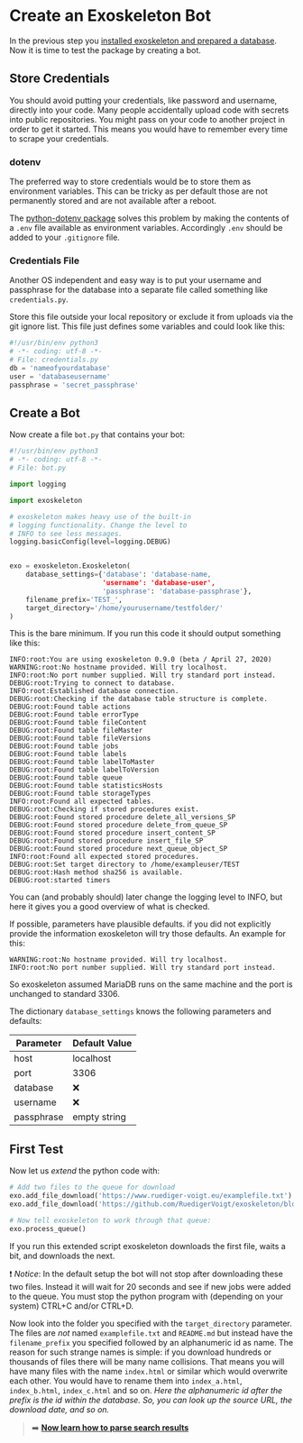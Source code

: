 # Create an Exoskeleton Bot

In the previous step you [installed exoskeleton and prepared a database](installation.md). Now it is time to test the package by creating a bot.

## Store Credentials

You should avoid putting your credentials, like password and username, directly into your code. Many people accidentally upload code with secrets into public repositories. You might pass on your code to another project in order to get it started. This means you would have to remember every time to scrape your credentials.

### dotenv

The preferred way to store credentials would be to store them as environment variables. This can be tricky as per default those are not permanently stored and are not available after a reboot.

The [python-dotenv package](https://pypi.org/project/python-dotenv/) solves this problem by making the contents of a `.env` file available as environment variables. Accordingly `.env` should be added to your `.gitignore` file.

### Credentials File

Another OS independent and easy way is to put your username and passphrase for the database into a separate file called something like `credentials.py`.

Store this file outside your local repository or exclude it from uploads via the git ignore list. This file just defines some variables and could look like this:

```python
#!/usr/bin/env python3
# -*- coding: utf-8 -*-
# File: credentials.py
db = 'nameofyourdatabase'
user = 'databaseusername'
passphrase = 'secret_passphrase'
```


## Create a Bot

Now create a file `bot.py` that contains your bot:

```python
#!/usr/bin/env python3
# -*- coding: utf-8 -*-
# File: bot.py

import logging

import exoskeleton

# exoskeleton makes heavy use of the built-in
# logging functionality. Change the level to
# INFO to see less messages.
logging.basicConfig(level=logging.DEBUG)


exo = exoskeleton.Exoskeleton(
    database_settings={'database': 'database-name,
                       'username': 'database-user',
                       'passphrase': 'database-passphrase'},
    filename_prefix='TEST_',
    target_directory='/home/yourusername/testfolder/'
)
```

This is the bare minimum. If you run this code it should output something like this:

```
INFO:root:You are using exoskeleton 0.9.0 (beta / April 27, 2020)
WARNING:root:No hostname provided. Will try localhost.
INFO:root:No port number supplied. Will try standard port instead.
DEBUG:root:Trying to connect to database.
INFO:root:Established database connection.
DEBUG:root:Checking if the database table structure is complete.
DEBUG:root:Found table actions
DEBUG:root:Found table errorType
DEBUG:root:Found table fileContent
DEBUG:root:Found table fileMaster
DEBUG:root:Found table fileVersions
DEBUG:root:Found table jobs
DEBUG:root:Found table labels
DEBUG:root:Found table labelToMaster
DEBUG:root:Found table labelToVersion
DEBUG:root:Found table queue
DEBUG:root:Found table statisticsHosts
DEBUG:root:Found table storageTypes
INFO:root:Found all expected tables.
DEBUG:root:Checking if stored procedures exist.
DEBUG:root:Found stored procedure delete_all_versions_SP
DEBUG:root:Found stored procedure delete_from_queue_SP
DEBUG:root:Found stored procedure insert_content_SP
DEBUG:root:Found stored procedure insert_file_SP
DEBUG:root:Found stored procedure next_queue_object_SP
INFO:root:Found all expected stored procedures.
DEBUG:root:Set target directory to /home/exampleuser/TEST
DEBUG:root:Hash method sha256 is available.
DEBUG:root:started timers
```

You can (and probably should) later change the logging level to INFO, but here it gives you a good overview of what is checked.

If possible, parameters have plausible defaults. if you did not explicitly provide the information exoskeleton will try those defaults. An example for this:
```
WARNING:root:No hostname provided. Will try localhost.
INFO:root:No port number supplied. Will try standard port instead.
```

So exoskeleton assumed MariaDB runs on the same machine and the port is unchanged to standard 3306.

The dictionary `database_settings` knows the following parameters and defaults:

| Parameter  | Default Value |
| ------------- | ------------- |
| host  | localhost  |
| port  | 3306  |
| database  | :x:  |
| username  | :x:  |
| passphrase  | empty string  |

## First Test

Now let us *extend* the python code with:
```python
# Add two files to the queue for download
exo.add_file_download('https://www.ruediger-voigt.eu/examplefile.txt')
exo.add_file_download('https://github.com/RuedigerVoigt/exoskeleton/blob/master/README.md')

# Now tell exoskeleton to work through that queue:
exo.process_queue()
```

If you run this extended script exoskeleton downloads the first file, waits a bit, and downloads the next.

:heavy_exclamation_mark: *Notice*: In the default setup the bot will not stop after downloading these two files. Instead it will wait for 20 seconds and see if new jobs were added to the queue. You must stop the python program with (depending on your system) CTRL+C and/or CTRL+D.


Now look into the folder you specified with the `target_directory` parameter. The files are *not* named `examplefile.txt` and `README.md` but instead have the `filename_prefix` you specified followed by an alphanumeric id as name. The reason for such strange names is simple: if you download hundreds or thousands of files there will be many name collisions. That means you will have many files with the name `index.html` or similar which would overwrite each other. You would have to rename them into `index_a.html`, `index_b.html`, `index_c.html` and so on. *Here the alphanumeric id after the prefix is the id within the database. So, you can look up the source URL, the download date, and so on.*

> :arrow_right: **[Now learn how to parse search results](parse-search-results.md)**
